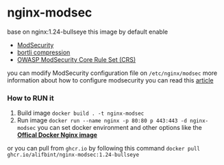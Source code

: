 # nginx-modsec
base on nginx:1.24-bullseye this image by default enable
- [ModSecurity](https://github.com/SpiderLabs/ModSecurity)
- [bortli compression](https://github.com/google/ngx_brotli)
- [OWASP ModSecurity Core Rule Set (CRS)](https://github.com/coreruleset/coreruleset)

you can modify ModSecurity configuration file on `/etc/nginx/modsec` more information about how to configure modsecurity you can read this [article](https://www.linuxbabe.com/security/modsecurity-nginx-debian-ubuntu)

### How to RUN it
1. Build image `docker build . -t nginx-modsec`
2. Run image `docker run --name nginx -p 80:80 p 443:443 -d nginx-modsec` you can set docker environment and other options like the **[Offical Docker Nginx image](https://hub.docker.com/_/nginx)**

or you can pull from `ghcr.io` by following this command `docker pull ghcr.io/alifbint/nginx-modsec:1.24-bullseye`